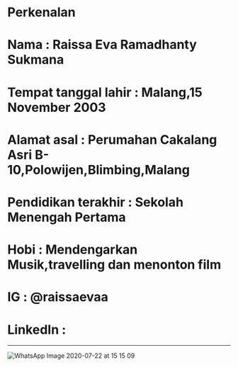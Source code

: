 # Perkenalan
# Nama                   : Raissa Eva Ramadhanty Sukmana
# Tempat tanggal lahir   : Malang,15 November 2003
# Alamat asal            : Perumahan Cakalang Asri B-10,Polowijen,Blimbing,Malang
# Pendidikan terakhir    : Sekolah Menengah Pertama
# Hobi                   : Mendengarkan Musik,travelling dan menonton film
# IG                     : @raissaevaa
# LinkedIn               : 
----------------------------------------------------------------
![WhatsApp Image 2020-07-22 at 15 15 09](https://user-images.githubusercontent.com/60589488/88153078-2127b100-cc2f-11ea-87e5-c18688695d84.jpeg)

